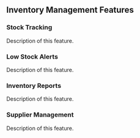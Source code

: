 ## Inventory Management Features

### Stock Tracking
Description of this feature.

### Low Stock Alerts
Description of this feature.

### Inventory Reports
Description of this feature.

### Supplier Management
Description of this feature.

